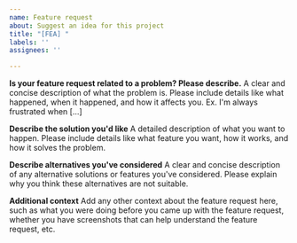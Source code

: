 ```yaml
---
name: Feature request
about: Suggest an idea for this project
title: "[FEA] "
labels: ''
assignees: ''

---
```


**Is your feature request related to a problem? Please describe.**
A clear and concise description of what the problem is. Please include details like what happened, when it happened, and how it affects you. Ex. I'm always frustrated when [...]

**Describe the solution you'd like**
A detailed description of what you want to happen. Please include details like what feature you want, how it works, and how it solves the problem.

**Describe alternatives you've considered**
A clear and concise description of any alternative solutions or features you've considered. Please explain why you think these alternatives are not suitable.

**Additional context**
Add any other context about the feature request here, such as what you were doing before you came up with the feature request, whether you have screenshots that can help understand the feature request, etc.
